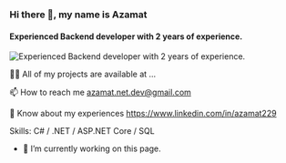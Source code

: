 ### Hi there 👋, my name is Azamat
#### Experienced Backend developer with 2 years of experience.
![Experienced Backend developer with 2 years of experience.](https://arturssmirnovs.github.io/github-profile-readme-generator/images/banner.png)

👨‍💻 All of my projects are available at ...

📫 How to reach me azamat.net.dev@gmail.com

📄 Know about my experiences https://www.linkedin.com/in/azamat229

Skills: C# / .NET / ASP.NET Core / SQL

- 🔭 I’m currently working on this page. 




